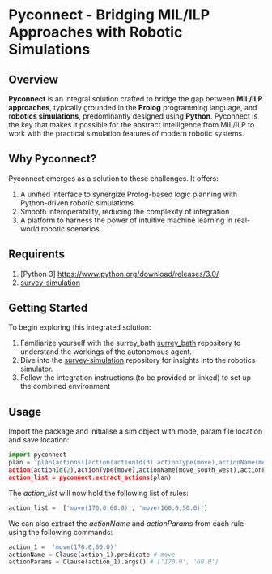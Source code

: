 # Pyconnect - Bridging MIL/ILP Approaches with Robotic Simulations

## Overview

**Pyconnect** is an integral solution crafted to bridge the gap between **MIL/ILP approaches**, typically grounded in the **Prolog** programming language, and r**obotics simulations**, predominantly designed using **Python**. Pyconnect is the key that makes it possible for the abstract intelligence from MIL/ILP to work with the practical simulation features of modern robotic systems.



## Why Pyconnect?

Pyconnect emerges as a solution to these challenges. It offers:

1. A unified interface to synergize Prolog-based logic planning with Python-driven robotic simulations
2. Smooth interoperability, reducing the complexity of integration
3. A platform to harness the power of intuitive machine learning in real-world robotic scenarios

## Requirents

1. [Python 3] https://www.python.org/download/releases/3.0/
2. [survey-simulation](https://github.com/aoat20/survey-simulation)

## Getting Started
To begin exploring this integrated solution:

1. Familiarize yourself with the surrey_bath [surrey_bath](https://github.com/stassa/surrey_bath) repository to understand the workings of the autonomous agent.
2. Dive into the [survey-simulation](https://github.com/aoat20/survey-simulation) repository for insights into the robotics simulator.
3. Follow the integration instructions (to be provided or linked) to set up the combined environment


## Usage
Import the package and initialise a sim object with mode, param file location and save location:
```python 
import pyconnect
plan = 'plan(actions([action(actionId(3),actionType(move),actionName(move_south_west),actionParams([x(160.0),y(50.0)])),
action(actionId(2),actionType(move),actionName(move_south_west),actionParams([x(170.0),y(60.0)]))]),count(2))'
action_list = pyconnect.extract_actions(plan) 
```

The _action_list_ will now hold the following list of rules:

```python 
action_list =  ['move(170.0,60.0)', 'move(160.0,50.0)']
```

We can also extract the _actionName_ and _actionParams_ from each rule using the following commands:

```python 
action_1 =  'move(170.0,60.0)'
actionName = Clause(action_1).predicate # move
actionParams = Clause(action_1).args() # ['170.0', '60.0']
```


